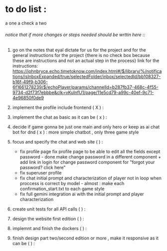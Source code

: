 # to do list : 
a one a check a two
###### notice that if more changes or steps needed should be wrttin here :: 

1. go on the notes that eyal dictate for us for the project and for the general instructions for the project {there is no check box because these are instructions and not an actual step in the process}
link for the instructions: 
https://johnbryce.echo.timetoknow.com/index.html#/$/library/%/notifications/isInboxExpanded/true/selectedFolder/inbox/selectedId/bb108327-b16f-49f9-b306-6f1661278239/$/echoPlayer/params/channelId=b287fb37-468c-4f55-9734-d2f73f7ebbbe&clk=vKuInfU1/page/11e5cd79-a99c-40ef-9c71-4e96850f0de9
 
2. implement the profile include frontend ( X ) :

3. implement the chat as basic as it can be ( x ) : 

4. decide if game gonna be just one main and only hero or keep as ai chat bot for dnd ( x ) :
    more simple chatbot , only three game style 

5. focus and specify the chat and web site ( ) : 
    - fix profile page
        fix profile page to be able to edit all the fields except password - done 
        make change password in a different component + add link in login for change password component for "forgot your password? click here"   
    - fix superuser profile 
    - fix chat initial prompt and characterization of player not in loop when proccess is correct by model - almost : 
        make each confirmation_start.txt to each game style 
    - fix full gemini integration ai with the initial prompt and player characterization

    
6. create unit tests for all API calls ( ) :

7. design the website first edition ( ) :

8. implemnt and finish the dockers ( ) :

9. finish design part two/second edition or more , make it responsive as it can be ( ) :  